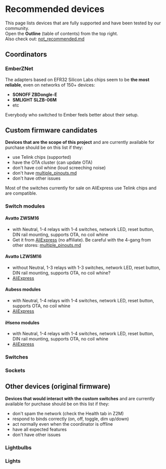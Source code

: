 # Recommended devices

This page lists devices that are fully supported and have been tested by our community.  
Open the **Outline** (table of contents) from the top right.  
Also check out: [not_recommended.md](./not_recommended.md)

## Coordinators

### EmberZNet 
The adapters based on EFR32 Silicon Labs chips seem to be **the most reliable**, even on networks of 150+ devices:  
- **SONOFF ZBDongle-E**
- **SMLIGHT SLZB-06M**
- etc

Everybody who switched to Ember feels better about their setup. 

## Custom firmware candidates

**Devices that are the scope of this project** and are currently available for purchase should be on this list if they:
- use Telink chips (supported)
- have the OTA cluster (can update OTA)
- don't have coil whine (loud screeching noise)
- don't have [multiple_pinouts.md](./multiple_pinouts.md)
- don't have other issues

Most of the switches currently for sale on AliExpress use Telink chips and are compatible.  

### Switch modules

#### Avatto ZWSM16
- with Neutral, 1-4 relays with 1-4 switches, network LED, reset button, DIN rail mounting, supports OTA, no coil whine
- Get it from [AliExpress](https://vi.aliexpress.com/item/1005007247647375.html) (no affiliate). Be careful with the 4-gang from other stores: [multiple_pinouts.md](./multiple_pinouts.md)

#### Avatto LZWSM16
- without Neutral, 1-3 relays with 1-3 switches, network LED, reset button, DIN rail mounting, supports OTA, no coil whine?
- [AliExpress](https://vi.aliexpress.com/item/1005007247647375.html)

#### Aubess modules
- with Neutral, 1-4 relays with 1-4 switches, network LED, reset button, supports OTA, no coil whine
- [AliExpress](https://www.aliexpress.com/item/1005005748264739.html)

#### iHseno modules
- with Neutral, 1-4 relays with 1-4 switches, network LED, reset button, DIN rail mounting, supports OTA, no coil whine
- [AliExpress](https://www.aliexpress.com/item/1005008107698143.html)

### Switches

### Sockets

## Other devices (original firmware)

**Devices that would interact with the custom switches** and are currently available for purchase should be on this list if they:
- don't spam the network (check the Health tab in Z2M)
- respond to binds correctly (on, off, toggle, dim up/down)
- act normally even when the coordinator is offline
- have all expected features
- don't have other issues

### Lightbulbs

### Lights